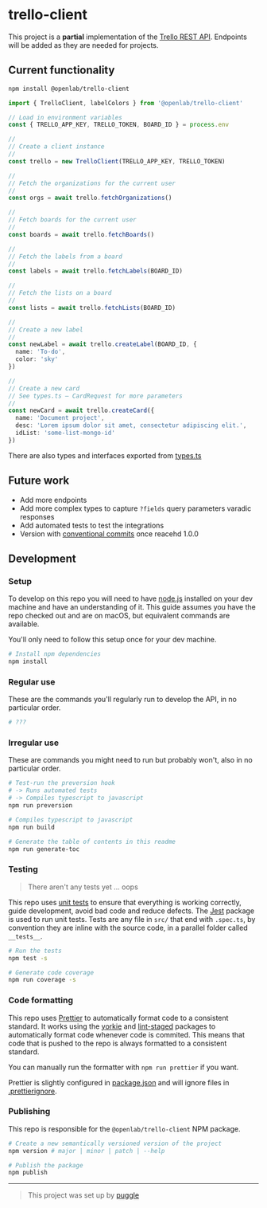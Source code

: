 # trello-client

This project is a **partial** implementation of the [Trello REST API](https://developers.trello.com/reference).
Endpoints will be added as they are needed for projects.

<!-- toc-head -->
<!-- toc-tail -->

## Current functionality

```bash
npm install @openlab/trello-client
```

```ts
import { TrelloClient, labelColors } from '@openlab/trello-client'

// Load in environment variables
const { TRELLO_APP_KEY, TRELLO_TOKEN, BOARD_ID } = process.env

//
// Create a client instance
//
const trello = new TrelloClient(TRELLO_APP_KEY, TRELLO_TOKEN)

//
// Fetch the organizations for the current user
//
const orgs = await trello.fetchOrganizations()

//
// Fetch boards for the current user
//
const boards = await trello.fetchBoards()

//
// Fetch the labels from a board
//
const labels = await trello.fetchLabels(BOARD_ID)

//
// Fetch the lists on a board
//
const lists = await trello.fetchLists(BOARD_ID)

//
// Create a new label
//
const newLabel = await trello.createLabel(BOARD_ID, {
  name: 'To-do',
  color: 'sky'
})

//
// Create a new card
// See types.ts – CardRequest for more parameters
//
const newCard = await trello.createCard({
  name: 'Document project',
  desc: 'Lorem ipsum dolor sit amet, consectetur adipiscing elit.',
  idList: 'some-list-mongo-id'
})
```

There are also types and interfaces exported from [types.ts](./src/types.ts)

## Future work

- Add more endpoints
- Add more complex types to capture `?fields` query parameters varadic responses
- Add automated tests to test the integrations
- Version with [conventional commits](https://www.conventionalcommits.org/en/v1.0.0/) once reacehd 1.0.0

## Development

### Setup

To develop on this repo you will need to have [node.js](https://nodejs.org)
installed on your dev machine and have an understanding of it.
This guide assumes you have the repo checked out and are on macOS, but equivalent commands are available.

You'll only need to follow this setup once for your dev machine.

```bash
# Install npm dependencies
npm install
```

### Regular use

These are the commands you'll regularly run to develop the API, in no particular order.

```bash
# ???
```

### Irregular use

These are commands you might need to run but probably won't, also in no particular order.

```bash
# Test-run the preversion hook
# -> Runs automated tests
# -> Compiles typescript to javascript
npm run preversion

# Compiles typescript to javascript
npm run build

# Generate the table of contents in this readme
npm run generate-toc
```

### Testing

> There aren't any tests yet ... oops

This repo uses [unit tests](https://en.wikipedia.org/wiki/Unit_testing) to ensure that everything is working correctly, guide development, avoid bad code and reduce defects.
The [Jest](https://www.npmjs.com/package/jest) package is used to run unit tests.
Tests are any file in `src/` that end with `.spec.ts`, by convention they are inline with the source code,
in a parallel folder called `__tests__`.

```bash
# Run the tests
npm test -s

# Generate code coverage
npm run coverage -s
```

### Code formatting

This repo uses [Prettier](https://prettier.io/) to automatically format code to a consistent standard.
It works using the [yorkie](https://www.npmjs.com/package/yorkie)
and [lint-staged](https://www.npmjs.com/package/lint-staged) packages to
automatically format code whenever code is commited.
This means that code that is pushed to the repo is always formatted to a consistent standard.

You can manually run the formatter with `npm run prettier` if you want.

Prettier is slightly configured in [package.json](/package.json)
and will ignore files in [.prettierignore](/.prettierignore).

### Publishing

This repo is responsible for the `@openlab/trello-client` NPM package.

```bash
# Create a new semantically versioned version of the project
npm version # major | minor | patch | --help

# Publish the package
npm publish
```

---

> This project was set up by [puggle](https://npm.im/puggle)

